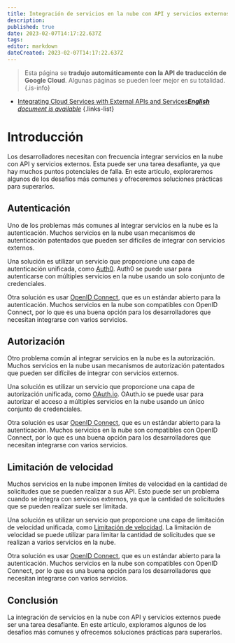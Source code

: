 ```yaml
---
title: Integración de servicios en la nube con API y servicios externos
description: 
published: true
date: 2023-02-07T14:17:22.637Z
tags: 
editor: markdown
dateCreated: 2023-02-07T14:17:22.637Z
---
```


> Esta página se **tradujo automáticamente con la API de traducción de Google Cloud**.
Algunas páginas se pueden leer mejor en su totalidad.{.is-info}



- [Integrating Cloud Services with External APIs and Services***English** document is available*](/en/Knowledge-base/Cloud/integrating-cloud-services-with-external-apis-and-services)
{.links-list}


# Introducción

Los desarrolladores necesitan con frecuencia integrar servicios en la nube con API y servicios externos. Esta puede ser una tarea desafiante, ya que hay muchos puntos potenciales de falla. En este artículo, exploraremos algunos de los desafíos más comunes y ofreceremos soluciones prácticas para superarlos.

## Autenticación

Uno de los problemas más comunes al integrar servicios en la nube es la autenticación. Muchos servicios en la nube usan mecanismos de autenticación patentados que pueden ser difíciles de integrar con servicios externos.

Una solución es utilizar un servicio que proporcione una capa de autenticación unificada, como [Auth0](https://auth0.com/). Auth0 se puede usar para autenticarse con múltiples servicios en la nube usando un solo conjunto de credenciales.

Otra solución es usar [OpenID Connect](https://openid.net/connect/), que es un estándar abierto para la autenticación. Muchos servicios en la nube son compatibles con OpenID Connect, por lo que es una buena opción para los desarrolladores que necesitan integrarse con varios servicios.

## Autorización

Otro problema común al integrar servicios en la nube es la autorización. Muchos servicios en la nube usan mecanismos de autorización patentados que pueden ser difíciles de integrar con servicios externos.

Una solución es utilizar un servicio que proporcione una capa de autorización unificada, como [OAuth.io](https://oauth.io/). OAuth.io se puede usar para autorizar el acceso a múltiples servicios en la nube usando un único conjunto de credenciales.

Otra solución es usar [OpenID Connect](https://openid.net/connect/), que es un estándar abierto para la autenticación. Muchos servicios en la nube son compatibles con OpenID Connect, por lo que es una buena opción para los desarrolladores que necesitan integrarse con varios servicios.

## Limitación de velocidad

Muchos servicios en la nube imponen límites de velocidad en la cantidad de solicitudes que se pueden realizar a sus API. Esto puede ser un problema cuando se integra con servicios externos, ya que la cantidad de solicitudes que se pueden realizar suele ser limitada.

Una solución es utilizar un servicio que proporcione una capa de limitación de velocidad unificada, como [Limitación de velocidad](https://www.rate-limiting.com/). La limitación de velocidad se puede utilizar para limitar la cantidad de solicitudes que se realizan a varios servicios en la nube.

Otra solución es usar [OpenID Connect](https://openid.net/connect/), que es un estándar abierto para la autenticación. Muchos servicios en la nube son compatibles con OpenID Connect, por lo que es una buena opción para los desarrolladores que necesitan integrarse con varios servicios.

## Conclusión

La integración de servicios en la nube con API y servicios externos puede ser una tarea desafiante. En este artículo, exploramos algunos de los desafíos más comunes y ofrecemos soluciones prácticas para superarlos.